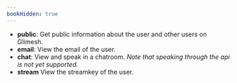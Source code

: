 ```yaml
---
bookHidden: true
---
```


 - **public**: Get public information about the user and other users on Glimesh. 
 - **email**: View the email of the user.
 - **chat**: View and speak in a chatroom.  *Note that speaking through the api is not yet supported.*
 - **stream** View the streamkey of the user.

